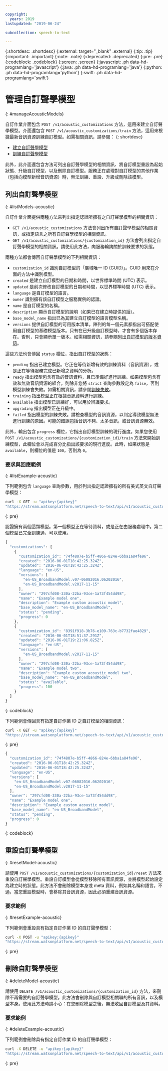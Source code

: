 ```yaml
---

copyright:
  years: 2019
lastupdated: "2019-06-24"

subcollection: speech-to-text

---
```


{:shortdesc: .shortdesc}
{:external: target="_blank" .external}
{:tip: .tip}
{:important: .important}
{:note: .note}
{:deprecated: .deprecated}
{:pre: .pre}
{:codeblock: .codeblock}
{:screen: .screen}
{:javascript: .ph data-hd-programlang='javascript'}
{:java: .ph data-hd-programlang='java'}
{:python: .ph data-hd-programlang='python'}
{:swift: .ph data-hd-programlang='swift'}

# 管理自訂聲學模型
{: #manageAcousticModels}

自訂作業介面包含 `POST /v1/acoustic_customizations` 方法，這用來建立自訂聲學模型。介面還包含 `POST /v1/acoustic_customizations/train` 方法，這用來根據最新音訊資源訓練自訂模型。如需相關資訊，請參閱：
{: shortdesc}

-   [建立自訂聲學模型](/docs/services/speech-to-text?topic=speech-to-text-acoustic#createModel-acoustic)
-   [訓練自訂聲學模型](/docs/services/speech-to-text?topic=speech-to-text-acoustic#trainModel-acoustic)

此外，此介面還包含方法可列出自訂聲學模型的相關資訊、將自訂模型重設為起始狀態、升級自訂模型，以及刪除自訂模型。服務正在處理對自訂模型的其他作業（包括向模型新增音訊資源）時，無法訓練、重設、升級或刪除該模型。

## 列出自訂聲學模型
{: #listModels-acoustic}

自訂作業介面提供兩種方法來列出指定認證所擁有之自訂聲學模型的相關資訊：

-   `GET /v1/acoustic_customizations` 方法會列出所有自訂聲學模型的相關資訊，或指定語言之所有自訂聲學模型的相關資訊。
-   `GET /v1/acoustic_customizations/{customization_id}` 方法會列出指定自訂聲學模型的相關資訊。請使用此方法，向服務輪詢關於訓練要求的狀態。

兩種方法都會傳回自訂聲學模型的下列相關資訊：

-   `customization_id` 識別自訂模型的「廣域唯一 ID (GUID)」。GUID 用來在介面的方法中識別模型。
-   `created` 是建立自訂模型的日期和時間，以世界標準時間 (UTC) 表示。
-   `updated` 是前次修改自訂模型的日期和時間，以世界標準時間 (UTC) 表示。
-   `language` 是自訂模型的語言。
-   `owner` 識別擁有該自訂模型之服務實例的認證。
-   `name` 是自訂模型的名稱。
-   `description` 顯示自訂模型的說明（如果已在建立時提供的話）。
-   `base_model_name` 指出已為其建立自訂模型的語言模型名稱。
-   `versions` 提供自訂模型的可用版本清單。陣列的每一個元素都指出可搭配使用自訂模型的基礎模型版本。只有在已升級自訂模型時，才會有多個版本存在。否則，只會顯示單一版本。如需相關資訊，請參閱[列出自訂模型的版本資訊](/docs/services/speech-to-text?topic=speech-to-text-customUpgrade#upgradeList)。

這些方法也會傳回 `status` 欄位，指出自訂模型的狀態：

-   `pending` 指出已建立模型。它正在等待新增有效的訓練資料（音訊資源），或是正在等待服務完成已新增之資料的分析。
-   `ready` 指出模型包含有效的音訊資料，且已準備好進行訓練。如果模型包含有效和無效音訊資源的組合，則除非您將 `strict` 查詢參數設定為 `false`，否則模型訓練會失敗。如需相關資訊，請參閱[訓練失敗](/docs/services/speech-to-text?topic=speech-to-text-acoustic#failedTraining-acoustic)。
-   `training` 指出模型正在根據音訊資料進行訓練。
-   `available` 指出模型已訓練好，可以用於辨識要求。
-   `upgrading` 指出模型正在升級中。
-   `failed` 指出模型的訓練失敗。請檢查模型的音訊資源，以判定導致模型無法進行訓練的原因。可能的錯誤包括音訊不夠、太多音訊，或音訊資源無效。

此外，輸出包含 `progress` 欄位，它指出自訂模型訓練的現行進度。如果您使用 `POST /v1/acoustic_customizations/{customization_id}/train` 方法來開始訓練模型，此欄位會以完成百分比指出該要求的現行進度。此時，如果狀態是 `available`，則欄位的值是 `100`，否則為 `0`。

### 要求與回應範例
{: #listExample-acoustic}

下列範例包含 `language` 查詢參數，用於列出指定認證擁有的所有美式英文自訂聲學模型：

```bash
curl -X GET -u "apikey:{apikey}"
"https://stream.watsonplatform.net/speech-to-text/api/v1/acoustic_customizations?language=en-US"
```
{: pre}

認證擁有兩個這類模型。第一個模型正在等待資料，或是正在由服務處理中。第二個模型已完全訓練過，可以使用。

```javascript
{
  "customizations": [
    {
      "customization_id": "74f4807e-b5ff-4866-824e-6bba1a84fe96",
      "created": "2016-06-01T18:42:25.324Z",
      "updated": "2016-06-01T18:42:25.324Z",
      "language": "en-US",
      "versions": [
        "en-US_BroadbandModel.v07-06082016.06202016",
        "en-US_BroadbandModel.v2017-11-15"
      ],
      "owner": "297cfd08-330a-22ba-93ce-1a73f454dd98",
      "name": "Example model one",
      "description": "Example custom acoustic model",
      "base_model_name": "en-US_BroadbandModel",
      "status": "pending",
      "progress": 0
    },
    {
      "customization_id": "8391f918-3b76-e109-763c-b7732fae4829",
      "created": "2016-06-01T18:51:37.291Z",
      "updated": "2016-06-01T19:21:06.825Z",
      "language": "en-US",
      "versions": [
        "en-US_BroadbandModel.v2017-11-15"
      ],
      "owner": "297cfd08-330a-22ba-93ce-1a73f454dd98",
      "name": "Example model two",
      "description": "Example custom acoustic model two",
      "base_model_name": "en-US_BroadbandModel",
      "status": "available",
      "progress": 100
    }
  ]
}
```
{: codeblock}

下列範例會傳回具有指定自訂作業 ID 之自訂模型的相關資訊：

```bash
curl -X GET -u "apikey:{apikey}"
"https://stream.watsonplatform.net/speech-to-text/api/v1/acoustic_customizations/{customization_id}"
```
{: pre}

```javascript
{
  "customization_id": "74f4807e-b5ff-4866-824e-6bba1a84fe96",
  "created": "2016-06-01T18:42:25.324Z",
  "updated": "2016-06-01T18:42:25.324Z",
  "language": "en-US",
  "versions": [
    "en-US_BroadbandModel.v07-06082016.06202016",
    "en-US_BroadbandModel.v2017-11-15"
  ],
  "owner": "297cfd08-330a-22ba-93ce-1a73f454dd98",
  "name": "Example model one",
  "description": "Example custom acoustic model",
  "base_model_name": "en-US_BroadbandModel",
  "status": "pending",
  "progress": 0
}
```
{: codeblock}

## 重設自訂聲學模型
{: #resetModel-acoustic}

請使用 `POST /v1/acoustic_customizations/{customization_id}/reset` 方法來重設自訂聲學模型。重設自訂模型會從模型移除所有音訊資源，並將模型起始設定為建立時的狀態。此方法不會刪除模型本身或 meta 資料，例如其名稱和語言。不過，當您重設模型時，會移除其音訊資源，因此必須重建音訊資源。

### 要求範例
{: #resetExample-acoustic}

下列範例會重設具有指定自訂作業 ID 的自訂聲學模型：

```bash
curl -X POST -u "apikey:{apikey}"
"https://stream.watsonplatform.net/speech-to-text/api/v1/acoustic_customizations/{customization_id}/reset"
```
{: pre}

## 刪除自訂聲學模型
{: #deleteModel-acoustic}

請使用 `DELETE /v1/acoustic_customizations/{customization_id}` 方法，來刪除不再需要的自訂聲學模型。此方法會刪除與自訂模型相關聯的所有音訊，以及模型本身。使用此方法時請小心：在您刪除模型之後，無法收回自訂模型及其資料。

### 要求範例
{: #deleteExample-acoustic}

下列範例會刪除具有指定自訂作業 ID 的自訂聲學模型：

```bash
curl -X DELETE -u "apikey:{apikey}"
"https://stream.watsonplatform.net/speech-to-text/api/v1/acoustic_customizations/{customization_id}"
```
{: pre}
